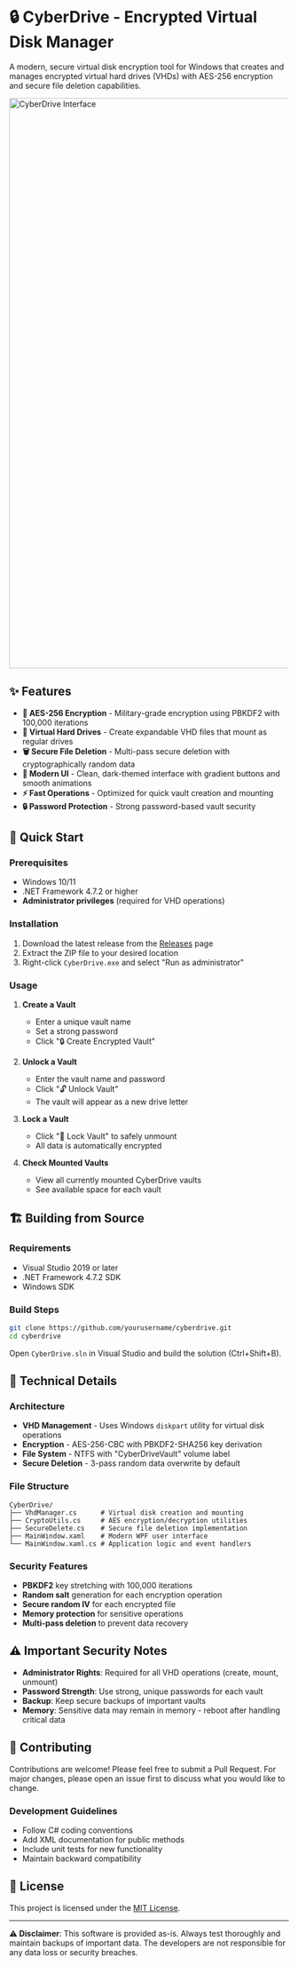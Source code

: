 # 🔒 CyberDrive - Encrypted Virtual Disk Manager

A modern, secure virtual disk encryption tool for Windows that creates and manages encrypted virtual hard drives (VHDs) with AES-256 encryption and secure file deletion capabilities.

<img width="634" height="1027" alt="CyberDrive Interface" src="https://github.com/user-attachments/assets/9a5c2b94-d276-467a-8ff6-ab89bfe51c9b" />

## ✨ Features

- **🔐 AES-256 Encryption** - Military-grade encryption using PBKDF2 with 100,000 iterations
- **💾 Virtual Hard Drives** - Create expandable VHD files that mount as regular drives
- **🗑️ Secure File Deletion** - Multi-pass secure deletion with cryptographically random data
- **🎨 Modern UI** - Clean, dark-themed interface with gradient buttons and smooth animations
- **⚡ Fast Operations** - Optimized for quick vault creation and mounting
- **🔒 Password Protection** - Strong password-based vault security

## 🚀 Quick Start

### Prerequisites

- Windows 10/11
- .NET Framework 4.7.2 or higher
- **Administrator privileges** (required for VHD operations)

### Installation

1. Download the latest release from the [Releases](../../releases) page
2. Extract the ZIP file to your desired location
3. Right-click `CyberDrive.exe` and select "Run as administrator"

### Usage

1. **Create a Vault**
   - Enter a unique vault name
   - Set a strong password
   - Click "🔒 Create Encrypted Vault"

2. **Unlock a Vault**
   - Enter the vault name and password
   - Click "🔓 Unlock Vault"
   - The vault will appear as a new drive letter

3. **Lock a Vault**
   - Click "🔐 Lock Vault" to safely unmount
   - All data is automatically encrypted

4. **Check Mounted Vaults**
   - View all currently mounted CyberDrive vaults
   - See available space for each vault

## 🏗️ Building from Source

### Requirements

- Visual Studio 2019 or later
- .NET Framework 4.7.2 SDK
- Windows SDK

### Build Steps

```bash
git clone https://github.com/yourusername/cyberdrive.git
cd cyberdrive
```

Open `CyberDrive.sln` in Visual Studio and build the solution (Ctrl+Shift+B).

## 🔧 Technical Details

### Architecture

- **VHD Management** - Uses Windows `diskpart` utility for virtual disk operations
- **Encryption** - AES-256-CBC with PBKDF2-SHA256 key derivation
- **File System** - NTFS with "CyberDriveVault" volume label
- **Secure Deletion** - 3-pass random data overwrite by default

### File Structure

```
CyberDrive/
├── VhdManager.cs      # Virtual disk creation and mounting
├── CryptoUtils.cs     # AES encryption/decryption utilities  
├── SecureDelete.cs    # Secure file deletion implementation
├── MainWindow.xaml    # Modern WPF user interface
└── MainWindow.xaml.cs # Application logic and event handlers
```

### Security Features

- **PBKDF2** key stretching with 100,000 iterations
- **Random salt** generation for each encryption operation
- **Secure random IV** for each encrypted file
- **Memory protection** for sensitive operations
- **Multi-pass deletion** to prevent data recovery

## ⚠️ Important Security Notes

- **Administrator Rights**: Required for all VHD operations (create, mount, unmount)
- **Password Strength**: Use strong, unique passwords for each vault
- **Backup**: Keep secure backups of important vaults
- **Memory**: Sensitive data may remain in memory - reboot after handling critical data

## 🤝 Contributing

Contributions are welcome! Please feel free to submit a Pull Request. For major changes, please open an issue first to discuss what you would like to change.

### Development Guidelines

- Follow C# coding conventions
- Add XML documentation for public methods
- Include unit tests for new functionality
- Maintain backward compatibility

## 📄 License

This project is licensed under the [MIT License](LICENSE).

---

**⚠️ Disclaimer**: This software is provided as-is. Always test thoroughly and maintain backups of important data. The developers are not responsible for any data loss or security breaches.
